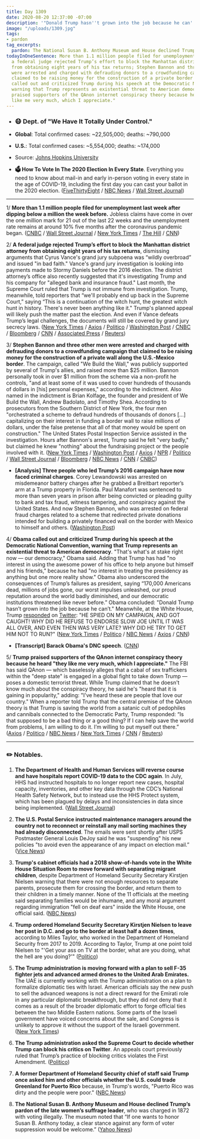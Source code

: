 ```yaml
---
title: Day 1309
date: 2020-08-20 12:37:00 -07:00
description: '"Donald Trump hasn''t grown into the job because he can''t."'
image: "/uploads/1309.jpg"
tags:
- pardon
tag_excerpts:
  pardon: The National Susan B. Anthony Museum and House declined Trump’s pardon of the late women’s suffrage leader, who was charged in 1872 with voting illegally. The museum noted that “If one wants to honor Susan B. Anthony today, a clear stance against any form of voter suppression would be welcome.” 
todayInOneSentence: More than 1.1 million people filed for unemployment last week;
  a federal judge rejected Trump’s effort to block the Manhattan district attorney
  from obtaining eight years of his tax returns; Stephen Bannon and three other men
  were arrested and charged with defrauding donors to a crowdfunding campaign that
  claimed to be raising money for the construction of a private border wall; Obama
  called out and criticized Trump during his speech at the Democratic National Convention,
  warning that Trump represents an existential threat to American democracy; and Trump
  praised supporters of the QAnon internet conspiracy theory because he heard "they
  like me very much, which I appreciate."
---
```


* ### 😷 Dept. of "We Have It Totally Under Control."

* **Global**: Total confirmed cases: \~22,505,000; deaths: \~790,000

* **U.S.**: Total confirmed cases: \~5,554,000; deaths: \~174,000

* Source: [Johns Hopkins University](https://coronavirus.jhu.edu/map.html)

* **🗳 How To Vote In The 2020 Election In Every State**. Everything you need to know about mail-in and early in-person voting in every state in the age of COVID-19, including the first day you can cast your ballot in the 2020 election. ([FiveThirtyEight](https://projects.fivethirtyeight.com/how-to-vote-2020/) / [NBC News](https://www.nbcnews.com/specials/plan-your-vote-state-by-state-guide-voting-by-mail-early-in-person-voting-election/index.html?cid=bc_npd_nn_ms_np-1_200816) / [Wall Street Journal](https://www.wsj.com/articles/how-to-vote-by-mail-in-every-state-11597840923))

---

1/ **More than 1.1 million people filed for unemployment last week after dipping below a million the week before.** Jobless claims have come in over the one million mark for 21 out of the last 22 weeks and the unemployment rate remains at around 10% five months after the coronavirus pandemic began. ([CNBC](https://www.cnbc.com/2020/08/20/weekly-jobless-claims.html) / [Wall Street Journal](https://www.wsj.com/articles/unemployment-benefits-jobless-claims-08-20-2020-11597873460) / [New York Times](https://www.nytimes.com/live/2020/08/20/business/stock-market-today-coronavirus) / [The Hill](https://thehill.com/policy/finance/512879-jobless-claims-again-rise-to-over-1-million) / [CNN](https://www.cnn.com/2020/08/20/economy/unemployment-benefits-coronavirus/index.html))

2/ **A federal judge rejected Trump’s effort to block the Manhattan district attorney from obtaining eight years of his tax returns**, dismissing arguments that Cyrus Vance's grand jury subpoena was “wildly overbroad” and issued "in bad faith." Vance's grand jury investigation is looking into payments made to Stormy Daniels before the 2016 election. The district attorney’s office also recently suggested that it's investigating Trump and his company for "alleged bank and insurance fraud." Last month, the Supreme Court ruled that Trump is not immune from investigation. Trump, meanwhile, told reporters that “we'll probably end up back in the Supreme Court,” saying “This is a continuation of the witch hunt, the greatest witch hunt in history. There's never been anything like it." Trump's planned appeal will likely push the matter past the election. And even if Vance defeats Trump’s legal challenges, the documents will still be covered by grand jury secrecy laws. ([New York Times](https://www.nytimes.com/2020/08/20/nyregion/donald-trump-taxes-cyrus-vance.html) / [Axios](https://www.axios.com/judge-trump-manhattan-subpoena-7e1face7-d5b3-4102-bd37-917ac19f08cf.html) / [Politico](https://www.politico.com/news/2020/08/20/cy-vance-subpoena-trump-documents-399256) / [Washington Post](https://www.washingtonpost.com/national-security/trump-tax-returns-manhattan-district-attorney/2020/08/20/acc52122-e2ee-11ea-b69b-64f7b0477ed4_story.html) / [CNBC](https://www.cnbc.com/2020/08/20/judge-throws-out-trump-challenge-to-manhattan-da-subpoena-for-tax-records.html) / [Bloomberg](https://www.bloomberg.com/news/articles/2020-08-20/trump-challenge-to-new-york-d-a-subpoena-is-thrown-out?srnd=premium&sref=MIBMEEoj) / [CNN](https://www.cnn.com/2020/08/20/politics/donald-trump-new-york-tax-records/index.html) / [Associated Press](https://apnews.com/d50092256b725ea503a390acd1b26133) / [Reuters](https://www.reuters.com/article/us-usa-trump-subpoena/trump-must-give-his-tax-returns-to-ny-prosecutor-judge-rules-idUSKBN25G1LD))

3/ **Stephen Bannon and three other men were arrested and charged with defrauding donors to a crowdfunding campaign that claimed to be raising money for the construction of a private wall along the U.S.-Mexico border**. The campaign, called "We Build the Wall," was publicly supported by several of Trump's allies, and raised more than $25 million. Bannon personally took in over $1 million from the scheme via a non-profit he controls, "and at least some of it was used to cover hundreds of thousands of dollars in \[his\] personal expenses," according to the indictment. Also named in the indictment is Brian Kolfage, the founder and president of We Build the Wall, Andrew Badolato, and Timothy Shea. According to prosecutors from the Southern District of New York, the four men "orchestrated a scheme to defraud hundreds of thousands of donors \[...\] capitalizing on their interest in funding a border wall to raise millions of dollars, under the false pretense that all of that money would be spent on construction." The United States Postal Inspection Service assisted in the investigation. Hours after Bannon's arrest, Trump said he felt "very badly," but claimed he knew "nothing" about the fundraising project or the people involved with it. ([New York Times](https://www.nytimes.com/2020/08/20/nyregion/steve-bannon-indicted.html) / [Washington Post](https://www.washingtonpost.com/national-security/stephen-bannon-arrested-charged/2020/08/20/6d46847c-e2ea-11ea-b69b-64f7b0477ed4_story.html) / [Axios](https://www.axios.com/steve-bannon-charged-fraud-199c43c1-2e75-4535-8eb0-d96558c9f777.html) / [NPR](https://www.npr.org/2020/08/20/904245273/steve-bannon-arrested-in-scheme-to-raise-money-for-trumps-border-wall) / [Politico](https://www.politico.com/news/2020/08/20/former-trump-aide-bannon-charged-with-swindling-donors-in-private-border-wall-effort-399215) / [Wall Street Journal](https://www.wsj.com/articles/former-senior-trump-advisor-steve-bannon-charged-with-alleged-fundraising-scheme-11597931727) / [Bloomberg](https://www.bloomberg.com/news/articles/2020-08-20/stephen-bannon-charged-with-fraud-by-new-york-prosecutor?sref=MIBMEEoj) / [NBC News](https://www.nbcnews.com/news/us-news/bannon-three-others-charged-scheme-stemming-we-build-wall-campaign-n1237436) / [CNN](https://www.cnn.com/2020/08/20/politics/bannon-build-the-wall-indictment/index.html) / [CNBC](https://www.cnbc.com/2020/08/20/former-trump-advisor-steve-bannon-arrested-on-charges-of-defrauding-donors-in-fundraising-scheme.html))

* **\[Analysis\] Three people who led Trump’s 2016 campaign have now faced criminal charges**. Corey Lewandowski was arrested on misdemeanor battery charges after he grabbed a Breitbart reporter’s arm at a Trump property in Florida. Paul Manafort was sentenced to more than seven years in prison after being convicted or pleading guilty to bank and tax fraud, witness tampering, and conspiracy against the United States. And now Stephen Bannon, who was arrested on federal fraud charges related to a scheme that redirected private donations intended for building a privately financed wall on the border with Mexico to himself and others. ([Washington Post](https://www.washingtonpost.com/politics/2020/08/20/each-trumps-2016-campaign-managers-has-now-faced-criminal-charges/))

4/ **Obama called out and criticized Trump during his speech at the Democratic National Convention, warning that Trump represents an existential threat to American democracy**. "That's what's at stake right now — our democracy," Obama said. Adding that Trump has had "no interest in using the awesome power of his office to help anyone but himself and his friends," because he had "no interest in treating the presidency as anything but one more reality show." Obama also underscored the consequences of Trump’s failures as president, saying “170,000 Americans dead, millions of jobs gone, our worst impulses unleashed, our proud reputation around the world badly diminished, and our democratic institutions threatened like never before.” Obama concluded: "Donald Trump hasn’t grown into the job because he can’t." Meanwhile, at the White House, Trump [responded](https://www.nbcnews.com/politics/2020-election/trump-hammers-obama-ahead-dnc-speech-so-ineffective-so-terrible-n1237359) on [Twitter](https://www.politico.com/news/2020/08/20/trump-tweets-dnc-obama-harris-399069): "HE SPIED ON MY CAMPAIGN, AND GOT CAUGHT! WHY DID HE REFUSE TO ENDORSE SLOW JOE UNTIL IT WAS ALL OVER, AND EVEN THEN WAS VERY LATE? WHY DID HE TRY TO GET HIM NOT TO RUN?" ([New York Times](https://www.nytimes.com/2020/08/19/us/politics/obama-speech.html) / [Politico](https://www.politico.com/news/2020/08/19/barack-obama-dnc-speech-trump-398692) / [NBC News](https://www.nbcnews.com/politics/2020-election/obama-breaks-open-convention-hammering-trump-n1237422) / [Axios](https://www.axios.com/obama-dnc-speech-d7326f30-dab1-4c1c-af78-ff1dc5f28f8d.html) / [CNN](https://www.cnn.com/2020/08/20/politics/barack-obama-dnc-speech-donald-trump-joe-biden/index.html))

* **\[Transcript\] Barack Obama's DNC speech**. ([CNN](https://www.cnn.com/2020/08/19/politics/barack-obama-speech-transcript/index.html))

5/ **Trump praised supporters of the QAnon internet conspiracy theory because he heard "they like me very much, which I appreciate."** The FBI has said QAnon — which baselessly alleges that a cabal of sex traffickers within the "deep state" is engaged in a global fight to take down Trump — poses a domestic terrorist threat. While Trump claimed that he doesn't know much about the conspiracy theory, he said he's "heard that it is gaining in popularity," adding: "I've heard these are people that love our country." When a reporter told Trump that the central premise of the QAnon theory is that Trump is saving the world from a satanic cult of pedophiles and cannibals connected to the Democratic Party, Trump responded: “Is that supposed to be a bad thing or a good thing? If I can help save the world from problems, I am willing to do it. I’m willing to put myself out there.” ([Axios](https://www.axios.com/trump-praises-qanon-supporters-i-understand-they-like-me-very-much-42146fb3-bd69-4943-8e80-2f0bcf4b0b17.html) / [Politico](https://www.politico.com/news/2020/08/19/trump-qanon-support-398755) / [NBC News](https://www.nbcnews.com/politics/white-house/trump-qanon-conspiracy-theory-suppose-be-bad-thing-n1237358) / [New York Times](https://www.nytimes.com/2020/08/19/us/politics/trump-qanon-conspiracy-theories.html) / [CNN](https://www.cnn.com/2020/08/19/politics/donald-trump-qanon/) / [Reuters](https://www.reuters.com/article/us-usa-trump-qanon/trump-says-he-doesnt-know-much-about-qanon-but-has-heard-it-likes-him-idUSKCN25F2SI))

---

### ✏️ Notables.

1. **The Department of Health and Human Services will reverse course and have hospitals report COVID-19 data to the CDC again**. In July, HHS had instructed hospitals to no longer report new cases, hospital capacity, inventories, and other key data through the CDC’s National Health Safety Network, but to instead use the HHS Protect system,  which has been plagued by delays and inconsistencies in data since being implemented. ([Wall Street Journal](https://www.wsj.com/articles/troubled-covid-19-data-system-returning-to-cdc-11597945770?mod=hp_lead_pos1))

2. **The U.S. Postal Service instructed maintenance managers around the country not to reconnect or reinstall any mail sorting machines they had already disconnected**. The emails were sent shortly after USPS Postmaster General Louis DeJoy said he was "suspending" his new policies "to avoid even the appearance of any impact on election mail.” ([Vice News](https://www.vice.com/en_us/article/n7w9nd/usps-package-delays-mail-slowdown-hurts-small-businesses))

3. **Trump's cabinet officials had a 2018 show-of-hands vote in the White House Situation Room to move forward with separating migrant children**, despite Department of Homeland Security Secretary Kirstjen Nielsen warning that there were  not enough resources to separate parents, prosecute them for crossing the border, and return them to their children in a timely manner. None of the 11 officials at the meeting said separating families would be inhumane, and any moral argument regarding immigration "fell on deaf ears" inside the White House, one official said. ([NBC News](https://www.nbcnews.com/politics/immigration/trump-cabinet-officials-voted-2018-white-house-meeting-separate-migrant-n1237416))

4. **Trump ordered Homeland Security Secretary Kirstjen Nielsen to leave her post in D.C. and go to the border at least half a dozen times**, according to Miles Taylor, who worked in the Department of Homeland Security from 2017 to 2019. According to Taylor, Trump at one point told Nielsen to "'Get your ass on TV at the border, what are you doing, what the hell are you doing?'" ([Politico](https://www.politico.com/news/2020/08/19/dhs-kirstjen-nielsen-trump-border-398416))

5. **The Trump administration is moving forward with a plan to sell F-35 fighter jets and advanced armed drones to the United Arab Emirates.** The UAE is currently working with the Trump administration on a plan to formalize diplomatic ties with Israel. American officials say the new push to sell the advanced weapons is not a direct reward for the Emirati role in any particular diplomatic breakthrough, but they did not deny that it comes as a result of the broader diplomatic effort to forge official ties between the two Middle Eastern nations. Some parts of the Israeli government have voiced concerns about the sale, and Congress is unlikely to approve it without the support of the Israeli government. ([New York Times](https://www.nytimes.com/2020/08/19/world/middleeast/trump-netanyahu-israel-uae.html))

6. **The Trump administration asked the Supreme Court to decide whether Trump can block his critics on Twitter**. An appeals court previously ruled that Trump’s practice of blocking critics violates the First Amendment. ([Politico](https://www.politico.com/news/2020/08/20/trump-twitter-blocking-399343))

7. **A former Department of Homeland Security chief of staff said Trump once asked him and other officials whether the U.S. could trade Greenland for Puerto Rico** because, in Trump's words, "Puerto Rico was dirty and the people were poor." ([NBC News](https://www.nbcnews.com/news/latino/trump-was-serious-about-trading-hurricane-stricken-puerto-rico-greenland-n1237336))

8. **The National Susan B. Anthony Museum and House declined Trump’s pardon of the late women’s suffrage leader**, who was charged in 1872 with voting illegally. The museum noted that “If one wants to honor Susan B. Anthony today, a clear stance against any form of voter suppression would be welcome.” ([Yahoo News](https://www.yahoo.com/huffpost/susan-b-anthony-museum-rejects-donald-trump-pardon-082133508.html))
